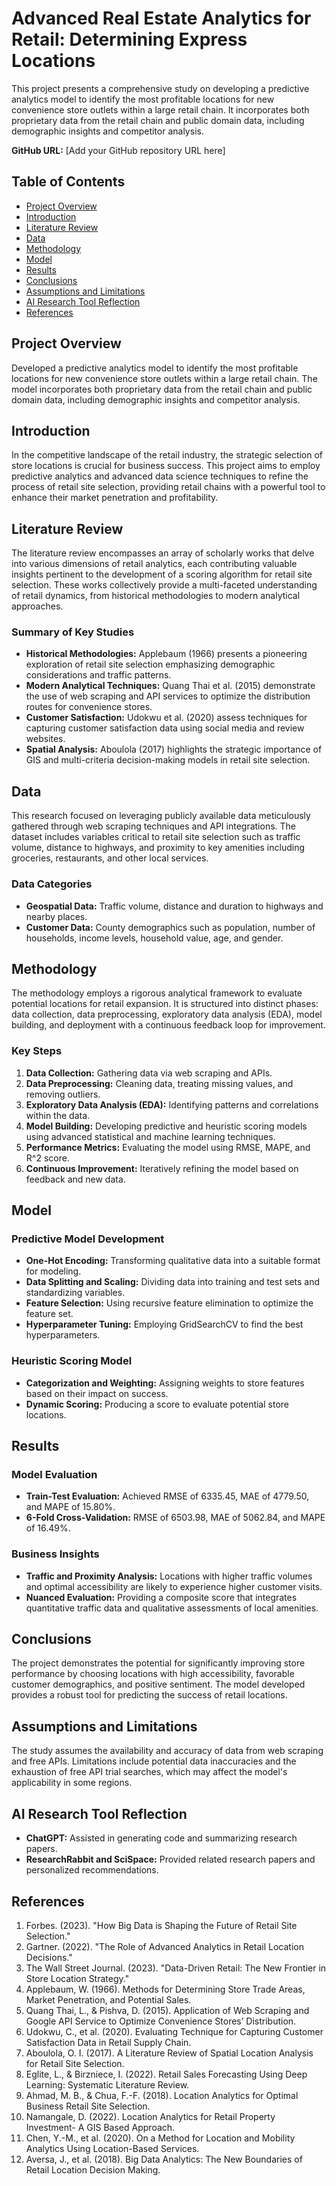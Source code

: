 # Advanced Real Estate Analytics for Retail: Determining Express Locations

This project presents a comprehensive study on developing a predictive analytics model to identify the most profitable locations for new convenience store outlets within a large retail chain. It incorporates both proprietary data from the retail chain and public domain data, including demographic insights and competitor analysis.

**GitHub URL:** [Add your GitHub repository URL here]

## Table of Contents
- [Project Overview](#project-overview)
- [Introduction](#introduction)
- [Literature Review](#literature-review)
- [Data](#data)
- [Methodology](#methodology)
- [Model](#model)
- [Results](#results)
- [Conclusions](#conclusions)
- [Assumptions and Limitations](#assumptions-and-limitations)
- [AI Research Tool Reflection](#ai-research-tool-reflection)
- [References](#references)

## Project Overview

Developed a predictive analytics model to identify the most profitable locations for new convenience store outlets within a large retail chain. The model incorporates both proprietary data from the retail chain and public domain data, including demographic insights and competitor analysis.

## Introduction

In the competitive landscape of the retail industry, the strategic selection of store locations is crucial for business success. This project aims to employ predictive analytics and advanced data science techniques to refine the process of retail site selection, providing retail chains with a powerful tool to enhance their market penetration and profitability.

## Literature Review

The literature review encompasses an array of scholarly works that delve into various dimensions of retail analytics, each contributing valuable insights pertinent to the development of a scoring algorithm for retail site selection. These works collectively provide a multi-faceted understanding of retail dynamics, from historical methodologies to modern analytical approaches.

### Summary of Key Studies
- **Historical Methodologies:** Applebaum (1966) presents a pioneering exploration of retail site selection emphasizing demographic considerations and traffic patterns.
- **Modern Analytical Techniques:** Quang Thai et al. (2015) demonstrate the use of web scraping and API services to optimize the distribution routes for convenience stores.
- **Customer Satisfaction:** Udokwu et al. (2020) assess techniques for capturing customer satisfaction data using social media and review websites.
- **Spatial Analysis:** Aboulola (2017) highlights the strategic importance of GIS and multi-criteria decision-making models in retail site selection.

## Data

This research focused on leveraging publicly available data meticulously gathered through web scraping techniques and API integrations. The dataset includes variables critical to retail site selection such as traffic volume, distance to highways, and proximity to key amenities including groceries, restaurants, and other local services.

### Data Categories
- **Geospatial Data:** Traffic volume, distance and duration to highways and nearby places.
- **Customer Data:** County demographics such as population, number of households, income levels, household value, age, and gender.

## Methodology

The methodology employs a rigorous analytical framework to evaluate potential locations for retail expansion. It is structured into distinct phases: data collection, data preprocessing, exploratory data analysis (EDA), model building, and deployment with a continuous feedback loop for improvement.

### Key Steps
1. **Data Collection:** Gathering data via web scraping and APIs.
2. **Data Preprocessing:** Cleaning data, treating missing values, and removing outliers.
3. **Exploratory Data Analysis (EDA):** Identifying patterns and correlations within the data.
4. **Model Building:** Developing predictive and heuristic scoring models using advanced statistical and machine learning techniques.
5. **Performance Metrics:** Evaluating the model using RMSE, MAPE, and R^2 score.
6. **Continuous Improvement:** Iteratively refining the model based on feedback and new data.

## Model

### Predictive Model Development
- **One-Hot Encoding:** Transforming qualitative data into a suitable format for modeling.
- **Data Splitting and Scaling:** Dividing data into training and test sets and standardizing variables.
- **Feature Selection:** Using recursive feature elimination to optimize the feature set.
- **Hyperparameter Tuning:** Employing GridSearchCV to find the best hyperparameters.

### Heuristic Scoring Model
- **Categorization and Weighting:** Assigning weights to store features based on their impact on success.
- **Dynamic Scoring:** Producing a score to evaluate potential store locations.

## Results

### Model Evaluation
- **Train-Test Evaluation:** Achieved RMSE of 6335.45, MAE of 4779.50, and MAPE of 15.80%.
- **6-Fold Cross-Validation:** RMSE of 6503.98, MAE of 5062.84, and MAPE of 16.49%.

### Business Insights
- **Traffic and Proximity Analysis:** Locations with higher traffic volumes and optimal accessibility are likely to experience higher customer visits.
- **Nuanced Evaluation:** Providing a composite score that integrates quantitative traffic data and qualitative assessments of local amenities.

## Conclusions

The project demonstrates the potential for significantly improving store performance by choosing locations with high accessibility, favorable customer demographics, and positive sentiment. The model developed provides a robust tool for predicting the success of retail locations.

## Assumptions and Limitations

The study assumes the availability and accuracy of data from web scraping and free APIs. Limitations include potential data inaccuracies and the exhaustion of free API trial searches, which may affect the model's applicability in some regions.

## AI Research Tool Reflection

- **ChatGPT:** Assisted in generating code and summarizing research papers.
- **ResearchRabbit and SciSpace:** Provided related research papers and personalized recommendations.

## References

1. Forbes. (2023). "How Big Data is Shaping the Future of Retail Site Selection."
2. Gartner. (2022). "The Role of Advanced Analytics in Retail Location Decisions."
3. The Wall Street Journal. (2023). "Data-Driven Retail: The New Frontier in Store Location Strategy."
4. Applebaum, W. (1966). Methods for Determining Store Trade Areas, Market Penetration, and Potential Sales.
5. Quang Thai, L., & Pishva, D. (2015). Application of Web Scraping and Google API Service to Optimize Convenience Stores’ Distribution.
6. Udokwu, C., et al. (2020). Evaluating Technique for Capturing Customer Satisfaction Data in Retail Supply Chain.
7. Aboulola, O. I. (2017). A Literature Review of Spatial Location Analysis for Retail Site Selection.
8. Eglite, L., & Birzniece, I. (2022). Retail Sales Forecasting Using Deep Learning: Systematic Literature Review.
9. Ahmad, M. B., & Chua, F.-F. (2018). Location Analytics for Optimal Business Retail Site Selection.
10. Namangale, D. (2022). Location Analytics for Retail Property Investment- A GIS Based Approach.
11. Chen, Y.-M., et al. (2020). On a Method for Location and Mobility Analytics Using Location-Based Services.
12. Aversa, J., et al. (2018). Big Data Analytics: The New Boundaries of Retail Location Decision Making.
